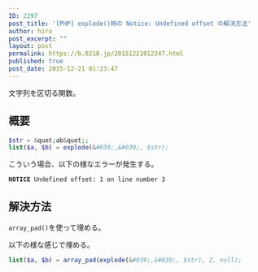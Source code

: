 ```yaml
---
ID: 2297
post_title: '[PHP] explode()時の Notice: Undefined offset の解決方法'
author: hiro
post_excerpt: ""
layout: post
permalink: https://b.0218.jp/20151221012347.html
published: true
post_date: 2015-12-21 01:23:47
---
```

文字列を区切る関数。

<!--more-->

## 概要

```php
$str = &quot;ab&quot;;
list($a, $b) = explode(&#039;,&#039;, $str);
```
こういう場合、以下の様なエラーが発生する。

<pre><code><b>NOTICE</b> Undefined offset: 1 on line number 3</code></pre>

## 解決方法

`array_pad()`を使って埋める。

以下の様な感じで埋める。
```php
list($a, $b) = array_pad(explode(&#039;,&#039;, $str), 2, null);
```
